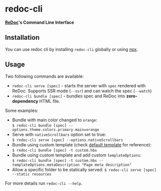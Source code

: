 # redoc-cli

**[ReDoc](https://github.com/Redocly/redoc)'s Command Line Interface**

## Installation
You can use redoc cli by installing `redoc-cli` globally or using [npx](https://medium.com/@maybekatz/introducing-npx-an-npm-package-runner-55f7d4bd282b).

## Usage

Two following commands are available:

- `redoc-cli serve [spec]` - starts the server with `spec` rendered with ReDoc. Supports SSR mode (`--ssr`) and can watch the spec (`--watch`)
- `redoc-cli bundle [spec]` - bundles spec and ReDoc into **zero-dependency** HTML file.

Some examples:

- Bundle with main color changed to `orange`: <br> `$ redoc-cli bundle [spec] --options.theme.colors.primary.main=orange`
- Serve with `nativeScrollbars` option set to true: <br> `$ redoc-cli serve [spec] --options.nativeScrollbars`
- Bundle using custom template (check [default template](https://github.com/Redocly/redoc/blob/master/cli/template.hbs) for reference): <br> `$ redoc-cli bundle [spec] -t custom.hbs`
- Bundle using custom template and add custom `templateOptions`: <br> `$ redoc-cli bundle [spec] -t custom.hbs --templateOptions.metaDescription "Page meta description"`
- Allow a specific folder to be statically served: `$ redoc-cli serve [spec] --static resources`

For more details run `redoc-cli --help`.
